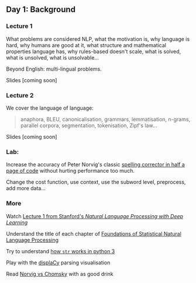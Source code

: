 ## Day 1: Background

### Lecture 1

What problems are considered NLP, what the motivation is, why language is hard, why humans are good at it, what structure and mathematical properties language has, why rules-based doesn't scale, what is solved, what is unsolved, what is unsolvable…

Beyond English: multi-lingual problems.

Slides [coming soon]

### Lecture 2
We cover the language of language:

> anaphora, BLEU, canonicalisation, grammars, lemmatisation, n-grams, parallel corpora, segmentation, tokenisation, Zipf's law...

Slides [coming soon]

### Lab:
Increase the accuracy of Peter Norvig's classic [spelling corrector in half a page of code](http://norvig.com/spell-correct.html) without hurting performance too much.

Change the cost function, use context, use the subword level, preprocess, add more data...

### More

Watch [Lecture 1 from Stanford's *Natural Language Processing with Deep Learning*](https://www.youtube.com/watch?v=OQQ-W_63UgQ)  

Understand the title of each chapter of [Foundations of Statistical Natural Language Processing](https://nlp.stanford.edu/fsnlp/)  

Try to understand [how `str` works in python 3](https://docs.python.org/3/howto/unicode.html#python-s-unicode-support)  

Play with the [displaCy](https://demos.explosion.ai/displacy/) parsing visualisation

Read [Norvig vs Chomsky](http://norvig.com/chomsky.html) with as good drink
